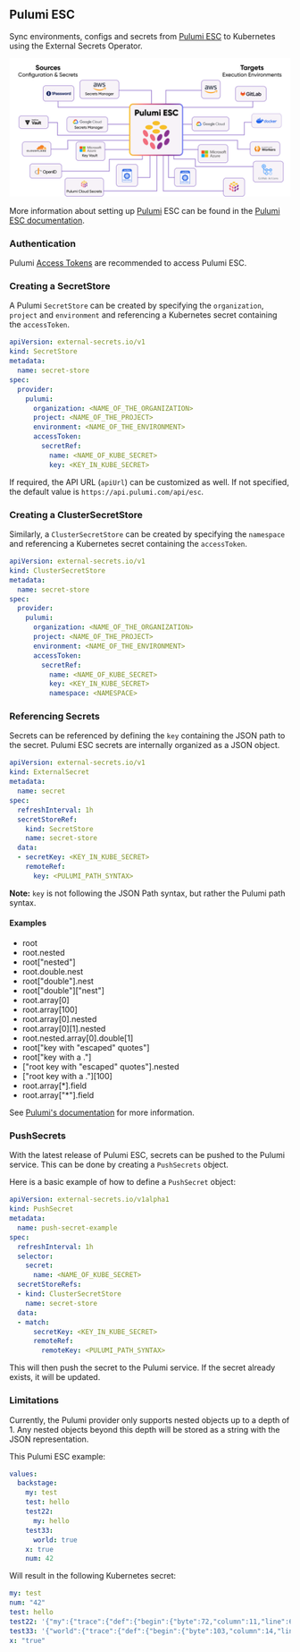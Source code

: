 ## Pulumi ESC

Sync environments, configs and secrets from [Pulumi ESC](https://www.pulumi.com/product/esc/) to Kubernetes using the External Secrets Operator.

![Pulumi ESC](../pictures/pulumi-esc.png)

More information about setting up [Pulumi](https://www.pulumi.com/) ESC can be found in the [Pulumi ESC documentation](https://www.pulumi.com/docs/esc/).

### Authentication

Pulumi [Access Tokens](https://www.pulumi.com/docs/pulumi-cloud/access-management/access-tokens/) are recommended to access Pulumi ESC.

### Creating a SecretStore

A Pulumi `SecretStore` can be created by specifying the `organization`, `project` and `environment` and referencing a Kubernetes secret containing the `accessToken`.

```yaml
apiVersion: external-secrets.io/v1
kind: SecretStore
metadata:
  name: secret-store
spec:
  provider:
    pulumi:
      organization: <NAME_OF_THE_ORGANIZATION>
      project: <NAME_OF_THE_PROJECT>
      environment: <NAME_OF_THE_ENVIRONMENT>
      accessToken:
        secretRef:
          name: <NAME_OF_KUBE_SECRET>
          key: <KEY_IN_KUBE_SECRET>
```

If required, the API URL (`apiUrl`) can be customized as well. If not specified, the default value is `https://api.pulumi.com/api/esc`.

### Creating a ClusterSecretStore

Similarly, a `ClusterSecretStore` can be created by specifying the `namespace` and referencing a Kubernetes secret containing the `accessToken`.

```yaml
apiVersion: external-secrets.io/v1
kind: ClusterSecretStore
metadata:
  name: secret-store
spec:
  provider:
    pulumi:
      organization: <NAME_OF_THE_ORGANIZATION>
      project: <NAME_OF_THE_PROJECT>
      environment: <NAME_OF_THE_ENVIRONMENT>
      accessToken:
        secretRef:
          name: <NAME_OF_KUBE_SECRET>
          key: <KEY_IN_KUBE_SECRET>
          namespace: <NAMESPACE>
```

### Referencing Secrets

Secrets can be referenced by defining the `key` containing the JSON path to the secret. Pulumi ESC secrets are internally organized as a JSON object.

```yaml
apiVersion: external-secrets.io/v1
kind: ExternalSecret
metadata:
  name: secret
spec:
  refreshInterval: 1h
  secretStoreRef:
    kind: SecretStore
    name: secret-store
  data:
  - secretKey: <KEY_IN_KUBE_SECRET>
    remoteRef:
      key: <PULUMI_PATH_SYNTAX>
```

**Note:** `key` is not following the JSON Path syntax, but rather the Pulumi path syntax.

#### Examples

* root
* root.nested
* root["nested"]
* root.double.nest
* root["double"].nest
* root["double"]["nest"]
* root.array[0]
* root.array[100]
* root.array[0].nested
* root.array[0][1].nested
* root.nested.array[0].double[1]
* root["key with \"escaped\" quotes"]
* root["key with a ."]
* ["root key with \"escaped\" quotes"].nested
* ["root key with a ."][100]
* root.array[*].field
* root.array["*"].field

See [Pulumi's documentation](https://www.pulumi.com/docs/concepts/options/ignorechanges/) for more information.

### PushSecrets

With the latest release of Pulumi ESC, secrets can be pushed to the Pulumi service. This can be done by creating a `PushSecrets` object.

Here is a basic example of how to define a `PushSecret` object:

```yaml
apiVersion: external-secrets.io/v1alpha1
kind: PushSecret
metadata:
  name: push-secret-example
spec:
  refreshInterval: 1h
  selector:
    secret:
      name: <NAME_OF_KUBE_SECRET>
  secretStoreRefs:
  - kind: ClusterSecretStore
    name: secret-store
  data:
  - match:
      secretKey: <KEY_IN_KUBE_SECRET>
      remoteRef:
        remoteKey: <PULUMI_PATH_SYNTAX>
```

This will then push the secret to the Pulumi service. If the secret already exists, it will be updated.

### Limitations

Currently, the Pulumi provider only supports nested objects up to a depth of 1. Any nested objects beyond this depth will be stored as a string with the JSON representation.

This Pulumi ESC example:

```yaml
values:
  backstage:
    my: test
    test: hello
    test22:
      my: hello
    test33:
      world: true
    x: true
    num: 42
```

Will result in the following Kubernetes secret:

```yaml
my: test
num: "42"
test: hello
test22: '{"my":{"trace":{"def":{"begin":{"byte":72,"column":11,"line":6},"end":{"byte":77,"column":16,"line":6},"environment":"tgif-demo"}},"value":"hello"}}'
test33: '{"world":{"trace":{"def":{"begin":{"byte":103,"column":14,"line":8},"end":{"byte":107,"column":18,"line":8},"environment":"tgif-demo"}},"value":true}}'
x: "true"
```

